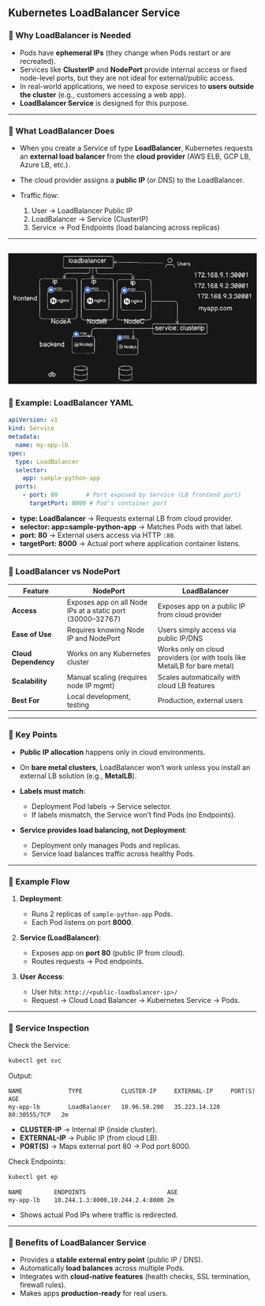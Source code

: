 ## **Kubernetes LoadBalancer Service**

### 🔹 Why LoadBalancer is Needed

* Pods have **ephemeral IPs** (they change when Pods restart or are recreated).
* Services like **ClusterIP** and **NodePort** provide internal access or fixed node-level ports, but they are not ideal for external/public access.
* In real-world applications, we need to expose services to **users outside the cluster** (e.g., customers accessing a web app).
* **LoadBalancer Service** is designed for this purpose.

---

### 🔹 What LoadBalancer Does

* When you create a Service of type **LoadBalancer**, Kubernetes requests an **external load balancer** from the **cloud provider** (AWS ELB, GCP LB, Azure LB, etc.).
* The cloud provider assigns a **public IP** (or DNS) to the LoadBalancer.
* Traffic flow:

  1. User → LoadBalancer Public IP
  2. LoadBalancer → Service (ClusterIP)
  3. Service → Pod Endpoints (load balancing across replicas)

---
![Alt Text](https://github.com/Mahin556/K8S-artifects/blob/main/images/lb1.png)
---

### 🔹 Example: LoadBalancer YAML

```yaml
apiVersion: v1
kind: Service
metadata:
  name: my-app-lb
spec:
  type: LoadBalancer
  selector:
    app: sample-python-app
  ports:
    - port: 80        # Port exposed by Service (LB frontend port)
      targetPort: 8000 # Pod's container port
```

* **type: LoadBalancer** → Requests external LB from cloud provider.
* **selector: app=sample-python-app** → Matches Pods with that label.
* **port: 80** → External users access via HTTP `:80`.
* **targetPort: 8000** → Actual port where application container listens.

---

### 🔹 LoadBalancer vs NodePort

| Feature              | NodePort                                                   | LoadBalancer                                                              |
| -------------------- | ---------------------------------------------------------- | ------------------------------------------------------------------------- |
| **Access**           | Exposes app on all Node IPs at a static port (30000–32767) | Exposes app on a public IP from cloud provider                            |
| **Ease of Use**      | Requires knowing Node IP and NodePort                      | Users simply access via public IP/DNS                                     |
| **Cloud Dependency** | Works on any Kubernetes cluster                            | Works only on cloud providers (or with tools like MetalLB for bare metal) |
| **Scalability**      | Manual scaling (requires node IP mgmt)                     | Scales automatically with cloud LB features                               |
| **Best For**         | Local development, testing                                 | Production, external users                                                |

---

### 🔹 Key Points

* **Public IP allocation** happens only in cloud environments.
* On **bare metal clusters**, LoadBalancer won’t work unless you install an external LB solution (e.g., **MetalLB**).
* **Labels must match**:

  * Deployment Pod labels → Service selector.
  * If labels mismatch, the Service won’t find Pods (no Endpoints).
* **Service provides load balancing, not Deployment**:

  * Deployment only manages Pods and replicas.
  * Service load balances traffic across healthy Pods.

---

### 🔹 Example Flow

1. **Deployment**:

   * Runs 2 replicas of `sample-python-app` Pods.
   * Each Pod listens on port **8000**.
2. **Service (LoadBalancer)**:

   * Exposes app on **port 80** (public IP from cloud).
   * Routes requests → Pod endpoints.
3. **User Access**:

   * User hits: `http://<public-loadbalancer-ip>/`
   * Request → Cloud Load Balancer → Kubernetes Service → Pods.

---

### 🔹 Service Inspection

Check the Service:

```bash
kubectl get svc
```

Output:

```
NAME             TYPE           CLUSTER-IP     EXTERNAL-IP     PORT(S)        AGE
my-app-lb        LoadBalancer   10.96.50.200   35.223.14.120   80:30555/TCP   2m
```

* **CLUSTER-IP** → Internal IP (inside cluster).
* **EXTERNAL-IP** → Public IP (from cloud LB).
* **PORT(S)** → Maps external port 80 → Pod port 8000.

Check Endpoints:

```bash
kubectl get ep
```

```
NAME         ENDPOINTS                       AGE
my-app-lb    10.244.1.3:8000,10.244.2.4:8000 2m
```

* Shows actual Pod IPs where traffic is redirected.

---

### 🔹 Benefits of LoadBalancer Service

* Provides a **stable external entry point** (public IP / DNS).
* Automatically **load balances** across multiple Pods.
* Integrates with **cloud-native features** (health checks, SSL termination, firewall rules).
* Makes apps **production-ready** for real users.


